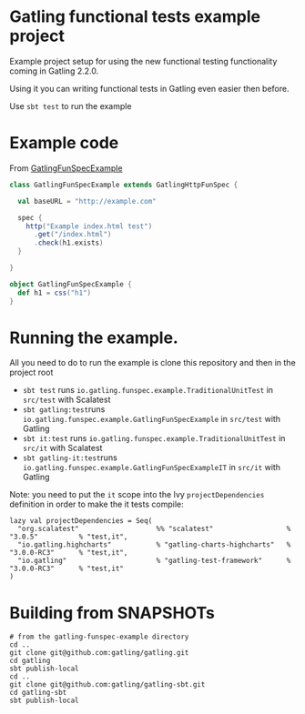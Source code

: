 # Gatling functional tests example project

Example project setup for using the new functional testing functionality coming in Gatling 2.2.0. 

Using it you can writing functional tests in Gatling even easier then before.

Use `sbt test` to run the example

# Example code

From [GatlingFunSpecExample](src/test/scala/io/gatling/funspec/example/GatlingFunSpecExample.scala)


```scala
class GatlingFunSpecExample extends GatlingHttpFunSpec {

  val baseURL = "http://example.com"

  spec {
    http("Example index.html test")
      .get("/index.html")
      .check(h1.exists)
  }

}

object GatlingFunSpecExample {
  def h1 = css("h1")
}
```

# Running the example.

All you need to do to run the example is clone this repository and then in the project root 

* `sbt test` runs `io.gatling.funspec.example.TraditionalUnitTest` in `src/test` with Scalatest
* `sbt gatling:test`runs `io.gatling.funspec.example.GatlingFunSpecExample` in `src/test` with Gatling
* `sbt it:test` runs `io.gatling.funspec.example.TraditionalUnitTest` in `src/it` with Scalatest
* `sbt gatling-it:test`runs `io.gatling.funspec.example.GatlingFunSpecExampleIT` in `src/it` with Gatling

Note: you need to put the `it` scope into the Ivy `projectDependencies` definition in order to make the it tests compile:

    lazy val projectDependencies = Seq(
      "org.scalatest"                   %% "scalatest"                  % "3.0.5"          % "test,it",
      "io.gatling.highcharts"           % "gatling-charts-highcharts"   % "3.0.0-RC3"      % "test,it",
      "io.gatling"                      % "gatling-test-framework"      % "3.0.0-RC3"      % "test,it"
    )

 # Building from SNAPSHOTs

    # from the gatling-funspec-example directory
    cd ..
    git clone git@github.com:gatling/gatling.git
    cd gatling
    sbt publish-local
    cd ..
    git clone git@github.com:gatling/gatling-sbt.git
    cd gatling-sbt
    sbt publish-local

